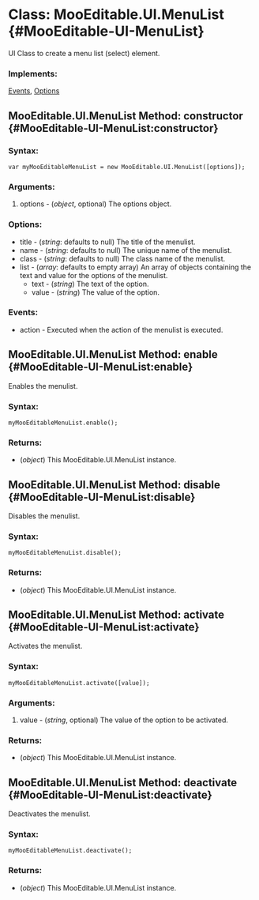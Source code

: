 Class: MooEditable.UI.MenuList {#MooEditable-UI-MenuList}
=========================================================

UI Class to create a menu list (select) element.

### Implements:

[Events][], [Options][]


MooEditable.UI.MenuList Method: constructor {#MooEditable-UI-MenuList:constructor}
----------------------------------------------------------------------------------

### Syntax:

	var myMooEditableMenuList = new MooEditable.UI.MenuList([options]);
	
### Arguments:

1. options - (*object*, optional) The options object.

### Options:

* title - (*string*: defaults to null) The title of the menulist.
* name  - (*string*: defaults to null) The unique name of the menulist.
* class - (*string*: defaults to null) The class name of the menulist.
* list  - (*array*: defaults to empty array) An array of objects containing the text and value for the options of the menulist.
	* text - (*string*) The text of the option.
	* value - (*string*) The value of the option.

### Events:

* action - Executed when the action of the menulist is executed.



MooEditable.UI.MenuList Method: enable {#MooEditable-UI-MenuList:enable}
------------------------------------------------------------------------

Enables the menulist.

### Syntax:

	myMooEditableMenuList.enable();
	
### Returns:

* (*object*) This MooEditable.UI.MenuList instance.



MooEditable.UI.MenuList Method: disable {#MooEditable-UI-MenuList:disable}
--------------------------------------------------------------------------

Disables the menulist.

### Syntax:

	myMooEditableMenuList.disable();
	
### Returns:

* (*object*) This MooEditable.UI.MenuList instance.



MooEditable.UI.MenuList Method: activate {#MooEditable-UI-MenuList:activate}
----------------------------------------------------------------------------

Activates the menulist.

### Syntax:

	myMooEditableMenuList.activate([value]);
	
### Arguments:

1. value - (*string*, optional) The value of the option to be activated.

### Returns:

* (*object*) This MooEditable.UI.MenuList instance.



MooEditable.UI.MenuList Method: deactivate {#MooEditable-UI-MenuList:deactivate}
--------------------------------------------------------------------------------

Deactivates the menulist.

### Syntax:

	myMooEditableMenuList.deactivate();
	
### Returns:

* (*object*) This MooEditable.UI.MenuList instance.



[Events]: http://mootools.net/docs/Class/Class.Extras#Events
[Options]: http://mootools.net/docs/Class/Class.Extras#Options